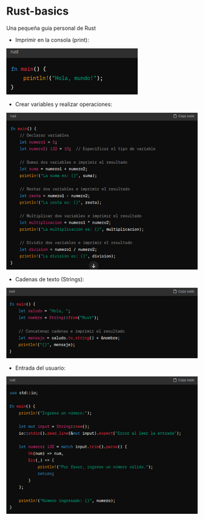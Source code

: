 # Rust-basics

Una pequeña guia personal de Rust

- Imprimir en la consola (print):

![screenshotPrint](/assets/screnshot-print.png)

- Crear variables y realizar operaciones:

![variablesscreenshot](/assets/screenshot-variables.png)

- Cadenas de texto (Strings):

![strings-screenshot](/assets/stringscreenshot.png)

- Entrada del usuario:

![input-screenshot](/assets/input.png)
